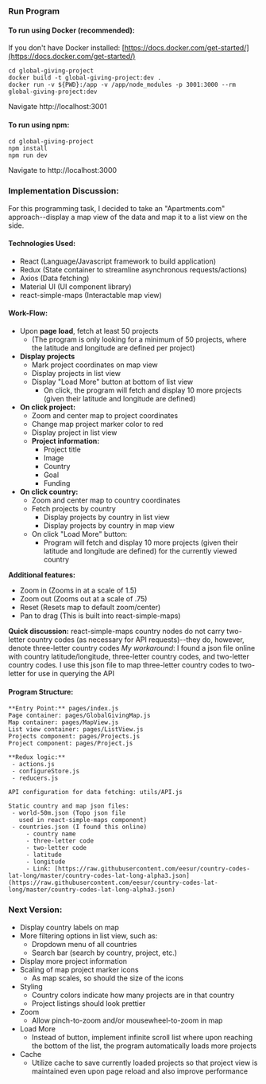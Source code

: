 
### Run Program

#### To run using Docker (recommended):
If you don't have Docker installed:
[https://docs.docker.com/get-started/](https://docs.docker.com/get-started/)

    cd global-giving-project
    docker build -t global-giving-project:dev .
    docker run -v ${PWD}:/app -v /app/node_modules -p 3001:3000 --rm global-giving-project:dev
    
Navigate http://localhost:3001

#### To run using npm:

    cd global-giving-project
    npm install
    npm run dev

Navigate to http://localhost:3000

### Implementation Discussion:

For this programming task, I decided to take an "Apartments.com" approach--display a map view of the data and map it to a list view on the side. 
#### Technologies Used:
   - React (Language/Javascript framework to build application)
   - Redux (State container to streamline asynchronous requests/actions)
   - Axios (Data fetching)
   - Material UI (UI component library)
   - react-simple-maps (Interactable map view)


#### Work-Flow:

 - Upon **page load**, fetch at least 50 projects  	
	 - (The program is only looking for a minimum of 50 projects, where the latitude and longitude are defined per project) 
- **Display projects** 
 	- Mark project coordinates on map view 	
	- Display projects in list view 
	- Display "Load More" button at bottom of list view 
		- On click, the program will fetch and display 10 more projects (given their latitude and longitude are defined)
 -  **On click project:**
	- Zoom and center map to project coordinates
	- Change map project marker color to red
	- Display project in list view
	- **Project information:**
		- Project title
		- Image
		- Country
		- Goal
		- Funding
 - **On click country:**
	 - Zoom and center map to country coordinates
	 - Fetch projects by country 
		 - Display projects by country in list view 
		 - Display projects by country in map view 
	- On click "Load More" button:
		- Program will fetch and display 10 more projects (given their latitude and longitude are defined) for the currently viewed country 
		
**Additional features:**
 - Zoom in (Zooms in at a scale of 1.5) 	
 - Zoom out (Zooms out at a scale of .75) 	
 - Reset (Resets map to default zoom/center) 	
 - Pan to drag (This  is built into react-simple-maps)

**Quick discussion:**
	react-simple-maps country nodes do not carry two-letter country codes (as necessary for API requests)--they do, however, denote three-letter country codes
	*My workaround*: I found a json file online with country latitude/longitude, three-letter country codes, and two-letter country codes. I use this json file to map three-letter country codes to two-letter for use in querying the API 

#### Program Structure:

```
**Entry Point:** pages/index.js
Page container: pages/GlobalGivingMap.js
Map container: pages/MapView.js
List view container: pages/ListView.js
Projects component: pages/Projects.js
Project component: pages/Project.js

**Redux logic:**
 - actions.js  
 - configureStore.js 
 - reducers.js

API configuration for data fetching: utils/API.js

Static country and map json files: 
 - world-50m.json (Topo json file
   used in react-simple-maps component) 
 - countries.json (I found this online)
	 - country name
	 - three-letter code
	 - two-letter code
	 - latitude 		
	 - longitude
	 - Link: [https://raw.githubusercontent.com/eesur/country-codes-lat-long/master/country-codes-lat-long-alpha3.json](https://raw.githubusercontent.com/eesur/country-codes-lat-long/master/country-codes-lat-long-alpha3.json)

```

### Next Version:

 - Display country labels on map  	
 - More filtering options in list view, such as:  		
	 - Dropdown menu of all countries 		
	 - Search bar (search by country, project, etc.) 	
- Display more project information
- Scaling of map project marker icons  		
	- As map scales, so should the size of the icons  	
- Styling 		
	- Country colors indicate how many projects are in that country 		
	- Project listings should look prettier
- Zoom 		
	- Allow pinch-to-zoom and/or mousewheel-to-zoom in map 
- Load More 		
	- Instead of button, implement infinite scroll list where upon reaching the bottom of the list, the program automatically loads more projects 	
- Cache	 		
	- Utilize cache to save currently loaded projects so that project view is maintained even upon page reload and also improve performance 

